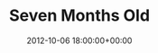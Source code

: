 ---
date: 2012-10-06 18:00:00+00:00
layout: album
title: Seven Months Old
categories: 
- george
photoset: 72157644655854241
flickimg: 14183952265
---